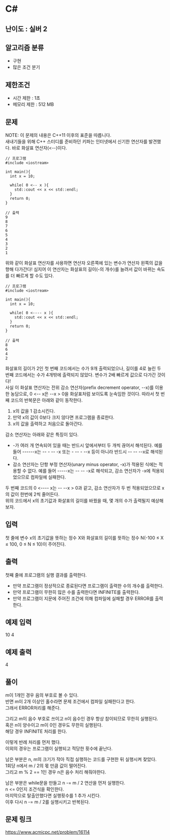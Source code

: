# C#

## 난이도 : 실버 2

## 알고리즘 분류
  - 구현
  - 많은 조건 분기

## 제한조건
  - 시간 제한 : 1초
  - 메모리 제한 : 512 MB

## 문제
NOTE: 이 문제의 내용은 C++11 이후의 표준을 따릅니다.<br/>
새내기들을 위해 C++ 스터디를 준비하던 키파는 인터넷에서 신기한 연산자를 발견했다. 바로 화살표 연산자(\<\-\-)이다.<br/>

	// 프로그램
	#include <iostream>
	
	int main(){
	  int x = 10;
	
	  while( 0 <-- x ){
	    std::cout << x << std::endl;
	  }
	  return 0;
	}
	
	// 출력
	9
	8
	7
	6
	5
	4
	3
	2
	1

위와 같이 화살표 연산자를 사용하면 연산자 오른쪽에 있는 변수가 연산자 왼쪽의 값을 향해 다가간다! 심지어 이 연산자는 화살표의 길이(-의 개수)를 늘려서 값이 바뀌는 속도를 더 빠르게 할 수도 있다.<br/>


	// 프로그램
	#include <iostream>
	
	int main(){
	  int x = 10;
	
	  while( 0 <---- x ){
	    std::cout << x << std::endl;
	  }
	  return 0;
	}
	
	// 출력
	8
	6
	4
	2

화살표의 길이가 2인 첫 번째 코드에서는 수가 9개 출력되었으나, 길이를 4로 늘린 두 번째 코드에서는 수가 4개밖에 출력되지 않았다. 변수가 2배 빠르게 값으로 다가간 것이다!<br/>
사실 이 화살표 연산자는 전위 감소 연산자(prefix decrement operator, -\-x)를 이용한 농담으로, 0 \<\-\- x은 \-\-x \> 0을 화살표처럼 보이도록 눈속임한 것이다. 따라서 첫 번째 코드의 반복문은 아래와 같이 동작한다.<br/>

  1. x의 값을 1 감소시킨다.
  2. 만약 x의 값이 0보다 크지 않다면 프로그램을 종료한다.
  3. x의 값을 출력하고 처음으로 돌아간다.

감소 연산자는 아래와 같은 특징이 있다.<br/>
	
  - \-가 여러 개 연속되어 있을 때는 반드시 앞에서부터 두 개씩 끊어서 해석된다. 예를 들어 \-\-\-\-\-\-x는 \-\- \- \-\- \-x 또는 \- \-\- \- \-\-x 등이 아니라 반드시 \-\- \-\- \-\-x로 해석된다.
  - 감소 연산자는 단항 부정 연산자(unary minus operator, -x)가 적용된 식에는 적용할 수 없다. 예를 들어 \-\-\-\-\-x는 \-\- \-\- \-x로 해석되고, 감소 연산자가 \-x에 적용되었으므로 컴파일에 실패한다.

두 번째 코드의 0 \<\-\-\-\- x는 \-\- \-\-x \> 0과 같고, 감소 연산자가 두 번 적용되었으므로 x의 값이 한번에 2씩 줄어든다.<br/>
위의 코드에서 x의 초기값과 화살표의 길이를 바꿨을 때, 몇 개의 수가 출력될지 예상해 보자.<br/>


## 입력
첫 줄에 변수 x의 초기값을 뜻하는 정수 X와 화살표의 길이를 뜻하는 정수 N(-100 ≤ X ≤ 100, 0 ≤ N ≤ 10)이 주어진다.<br/>


## 출력
첫째 줄에 프로그램의 실행 결과를 출력한다.<br/>

  - 만약 프로그램이 정상적으로 종료된다면 프로그램이 출력한 수의 개수를 출력한다.
  - 만약 프로그램이 무한히 많은 수를 출력한다면 INFINITE를 출력한다.
  - 만약 프로그램이 지문에 주어진 조건에 의해 컴파일에 실패할 경우 ERROR를 출력한다.


## 예제 입력
10 4<br/>


## 예제 출력
4<br/>


## 풀이
m이 1개인 경우 음의 부호로 볼 수 있다.<br/>
반면 m이 2개 이상인 홀수라면 문제 조건에서 컴파일 실패한다고 한다.<br/>
그래서 ERROR처리를 해준다.<br/>


그리고 m이 음수 부호로 쓰이고 n이 음수인 경우 항상 참이되므로 무한히 실행된다.<br/>
혹은 n이 양수이고 m이 0인 경우도 무한히 실행된다.<br/>
해당 경우 INFINITE 처리를 한다.<br/>


이렇게 반례 처리를 먼저 했다.<br/>
이외의 경우는 프로그램이 실행되고 적당한 횟수에 끝난다.<Br/>


남은 부분은 n, m의 크기가 작아 직접 실행하는 코드를 구현한 뒤 실행시켜 찾았다.<br/>
1회당 n에서  m / 2의 몫 만큼 값이 떨어진다.<br/>
그리고 m % 2 == 1인 경우 n은 음수 처리 해줘야한다.<br/>


남은 부분은 while문을 만들고 n -= m / 2 연산을 먼저 실행한다.<br/>
n <= 0인지 조건식을 확인한다.<br/>
마지막으로 탈출안했다면 실행횟수를 1 추가 시킨다.<br/>
이후 다시 n -= m / 2를 실행시키고 반복된다.<br/>


## 문제 링크
https://www.acmicpc.net/problem/16114